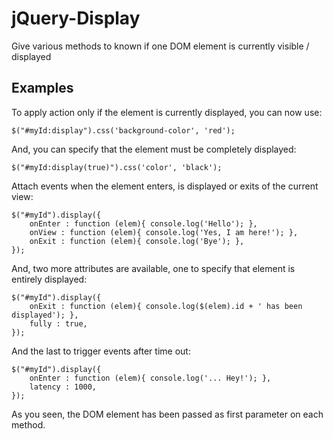 jQuery-Display
==============

Give various methods to known if one DOM element is currently visible / displayed

## Examples ##

To apply action only if the element is currently displayed, you can now use:

    $("#myId:display").css('background-color', 'red');

And, you can specify that the element must be completely displayed: 

    $("#myId:display(true)").css('color', 'black');

Attach events when the element enters, is displayed or exits of the current view:

    $("#myId").display({
        onEnter : function (elem){ console.log('Hello'); },
        onView : function (elem){ console.log('Yes, I am here!'); },
        onExit : function (elem){ console.log('Bye'); },
    });

And, two more attributes are available, one to specify that element is entirely displayed:

    $("#myId").display({
        onExit : function (elem){ console.log($(elem).id + ' has been displayed'); },
        fully : true,
    });

And the last to trigger events after time out: 

    $("#myId").display({
        onEnter : function (elem){ console.log('... Hey!'); },
        latency : 1000,
    });

As you seen, the DOM element has been passed as first parameter on each method. 
